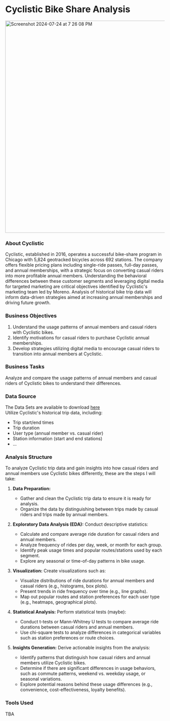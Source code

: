 # Cyclistic Bike Share Analysis
<img width="671" alt="Screenshot 2024-07-24 at 7 26 08 PM" src="https://github.com/user-attachments/assets/a29c67c8-da6a-47a8-be44-eba6e524d8d6">


### About Cyclistic

Cyclistic, established in 2016, operates a successful bike-share program in Chicago with 5,824 geotracked bicycles across 692 stations. The company offers flexible pricing plans including single-ride passes, full-day passes, and annual memberships, with a strategic focus on converting casual riders into more profitable annual members. Understanding the behavioral differences between these customer segments and leveraging digital media for targeted marketing are critical objectives identified by Cyclistic's marketing team led by Moreno. Analysis of historical bike trip data will inform data-driven strategies aimed at increasing annual memberships and driving future growth.

### Business Objectives

1. Understand the usage patterns of annual members and casual riders with Cyclistic bikes.
2. Identify motivations for casual riders to purchase Cyclistic annual memberships.
3. Develop strategies utilizing digital media to encourage casual riders to transition into annual members at Cyclistic.

### Business Tasks

Analyze and compare the usage patterns of annual members and casual riders of Cyclistic bikes to understand their differences.

### Data Source

The Data Sets are available to download [here](https://divvy-tripdata.s3.amazonaws.com/index.html) <br>
Utilize Cyclistic's historical trip data, including:
- Trip start/end times
- Trip duration
- User type (annual member vs. casual rider)
- Station information (start and end stations)
- ...

### Analysis Structure

To analyze Cyclistic trip data and gain insights into how casual riders and annual members use Cyclistic bikes differently, these are the steps I will take:

1. **Data Preparation:**
   - Gather and clean the Cyclistic trip data to ensure it is ready for analysis.
   - Organize the data by distinguishing between trips made by casual riders and trips made by annual members.

2. **Exploratory Data Analysis (EDA):**
   Conduct descriptive statistics:
     - Calculate and compare average ride duration for casual riders and annual members.
     - Analyze frequency of rides per day, week, or month for each group.
     - Identify peak usage times and popular routes/stations used by each segment.
     - Explore any seasonal or time-of-day patterns in bike usage.
   
3. **Visualization:**
   Create visualizations such as:
     - Visualize distributions of ride durations for annual members and casual riders (e.g., histograms, box plots).
     - Present trends in ride frequency over time (e.g., line graphs).
     - Map out popular routes and station preferences for each user type (e.g., heatmaps, geographical plots).
   
4. **Statistical Analysis:**
   Perform statistical tests (maybe):
     - Conduct t-tests or Mann-Whitney U tests to compare average ride durations between casual riders and annual members.
     - Use chi-square tests to analyze differences in categorical variables such as station preferences or route choices.
   
5. **Insights Generation:**
   Derive actionable insights from the analysis:
     - Identify patterns that distinguish how casual riders and annual members utilize Cyclistic bikes.
     - Determine if there are significant differences in usage behaviors, such as commute patterns, weekend vs. weekday usage, or seasonal variations.
     - Explore potential reasons behind these usage differences (e.g., convenience, cost-effectiveness, loyalty benefits).
       

### Tools Used

TBA






